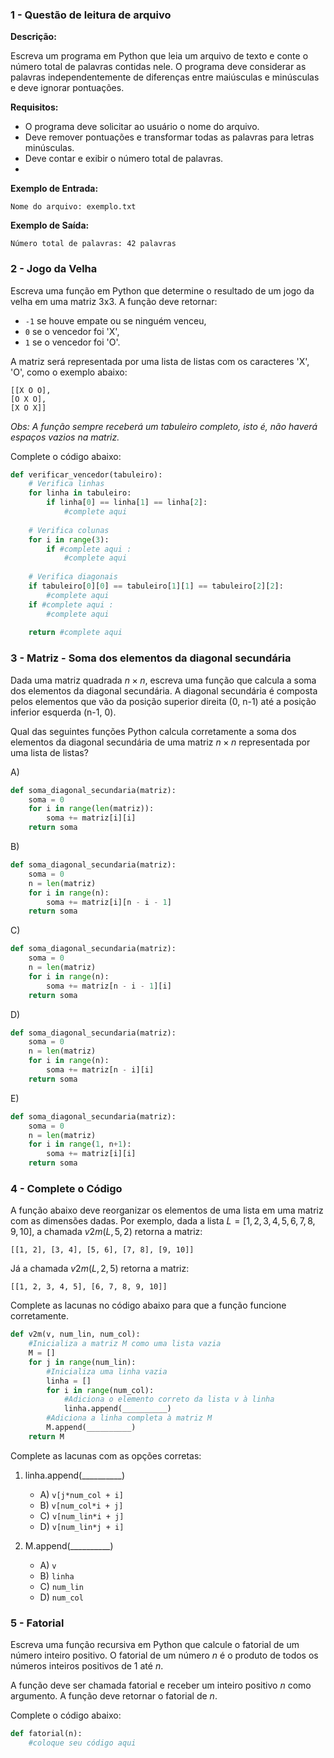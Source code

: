 ### 1 - Questão de leitura de arquivo

**Descrição:**

Escreva um programa em Python que leia um arquivo de texto e conte o número total de palavras contidas nele. O programa deve considerar as palavras independentemente de diferenças entre maiúsculas e minúsculas e deve ignorar pontuações.

**Requisitos:**
- O programa deve solicitar ao usuário o nome do arquivo.
- Deve remover pontuações e transformar todas as palavras para letras minúsculas.
- Deve contar e exibir o número total de palavras.
- 

**Exemplo de Entrada:**
```
Nome do arquivo: exemplo.txt
```
**Exemplo de Saída:**
```
Número total de palavras: 42 palavras
```

### 2 - Jogo da Velha

Escreva uma função em Python que determine o resultado de um jogo da velha em uma matriz 3x3. A função deve retornar:

- `-1` se houve empate ou se ninguém venceu,
- `0` se o vencedor foi 'X',
- `1` se o vencedor foi 'O'.

A matriz será representada por uma lista de listas com os caracteres 'X', 'O', como o exemplo abaixo:

```
[[X O O],
[O X O],
[X O X]]
```

*Obs: A função sempre receberá um tabuleiro completo, isto é, não haverá espaços vazios na matriz.*

Complete o código abaixo:

```python
def verificar_vencedor(tabuleiro):
    # Verifica linhas
    for linha in tabuleiro:
        if linha[0] == linha[1] == linha[2]:
            #complete aqui
    
    # Verifica colunas
    for i in range(3):
        if #complete aqui :
            #complete aqui
    
    # Verifica diagonais
    if tabuleiro[0][0] == tabuleiro[1][1] == tabuleiro[2][2]:
        #complete aqui
    if #complete aqui :
        #complete aqui
    
    return #complete aqui
```

### 3 - Matriz - Soma dos elementos da diagonal secundária

Dada uma matriz quadrada $n \times n$, escreva uma função que calcula a soma dos elementos da diagonal secundária. A diagonal secundária é composta pelos elementos que vão da posição superior direita (0, n-1) até a posição inferior esquerda (n-1, 0).

Qual das seguintes funções Python calcula corretamente a soma dos elementos da diagonal secundária de uma matriz $n \times n$ representada por uma lista de listas?

A)
```python
def soma_diagonal_secundaria(matriz):
    soma = 0
    for i in range(len(matriz)):
        soma += matriz[i][i]
    return soma
```

B)
```python
def soma_diagonal_secundaria(matriz):
    soma = 0
    n = len(matriz)
    for i in range(n):
        soma += matriz[i][n - i - 1]
    return soma
```

C)
```python
def soma_diagonal_secundaria(matriz):
    soma = 0
    n = len(matriz)
    for i in range(n):
        soma += matriz[n - i - 1][i]
    return soma
```

D)
```python
def soma_diagonal_secundaria(matriz):
    soma = 0
    n = len(matriz)
    for i in range(n):
        soma += matriz[n - i][i]
    return soma
```

E)
```python
def soma_diagonal_secundaria(matriz):
    soma = 0
    n = len(matriz)
    for i in range(1, n+1):
        soma += matriz[i][i]
    return soma
```

### 4 - Complete o Código

A função abaixo deve reorganizar os elementos de uma lista em uma matriz com as dimensões dadas. Por exemplo, dada a lista  $L = [1, 2, 3, 4, 5, 6, 7, 8, 9, 10]$, a chamada $v2m(L, 5, 2)$ retorna a matriz:

```
[[1, 2], [3, 4], [5, 6], [7, 8], [9, 10]] 
```

Já a chamada $v2m(L, 2, 5)$ retorna a matriz:

```
[[1, 2, 3, 4, 5], [6, 7, 8, 9, 10]] 
```

Complete as lacunas no código abaixo para que a função funcione corretamente.

```python
def v2m(v, num_lin, num_col):
    #Inicializa a matriz M como uma lista vazia
    M = []
    for j in range(num_lin):
        #Inicializa uma linha vazia
        linha = []
        for i in range(num_col):
            #Adiciona o elemento correto da lista v à linha
            linha.append(__________)
        #Adiciona a linha completa à matriz M
        M.append(__________)
    return M
```

Complete as lacunas com as opções corretas:

1. linha.append(__________)
    - A) `v[j*num_col + i]`
    - B) `v[num_col*i + j]`
    - C) `v[num_lin*i + j]`
    - D) `v[num_lin*j + i]`

2. M.append(__________)
    - A) `v`
    - B) `linha`
    - C) `num_lin`
    - D) `num_col`

### 5 - Fatorial
Escreva uma função recursiva em Python que calcule o fatorial de um número inteiro positivo. O fatorial de um número $n$ é o produto de todos os números inteiros positivos de 1 até $n$.

A função deve ser chamada fatorial e receber um inteiro positivo $n$ como argumento. A função deve retornar o fatorial de $n$.

Complete o código abaixo:

```python
def fatorial(n):
    #coloque seu código aqui
```
